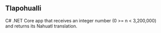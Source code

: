 ﻿## Tlapohualli
 
 C# .NET Core app that receives an integer number (0 >= n < 3,200,000) and returns its Nahuatl translation.

